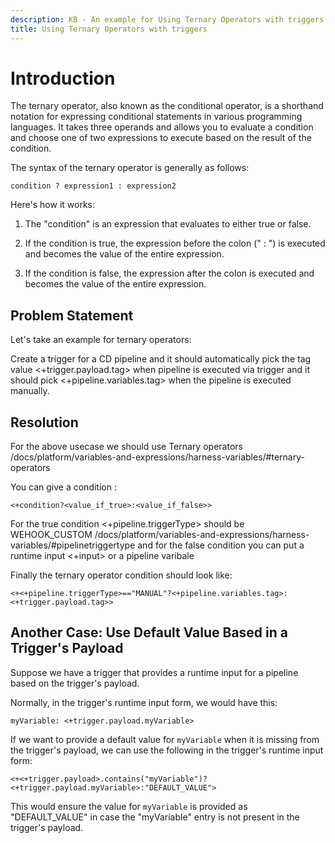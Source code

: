 ```yaml
---
description: KB - An example for Using Ternary Operators with triggers
title: Using Ternary Operators with triggers
---
```

# Introduction

The ternary operator, also known as the conditional operator, is a shorthand notation for expressing conditional statements in various programming languages. It takes three operands and allows you to evaluate a condition and choose one of two expressions to execute based on the result of the condition.

The syntax of the ternary operator is generally as follows:
```
condition ? expression1 : expression2
```

Here's how it works:

1. The "condition" is an expression that evaluates to either true or false.

2. If the condition is true, the expression before the colon (" : ") is executed and becomes the value of the entire expression.

3. If the condition is false, the expression after the colon is executed and becomes the value of the entire expression.


## Problem Statement

Let's take an example for ternary operators:  

Create a trigger for a CD pipeline and it should automatically pick the tag value <+trigger.payload.tag> when pipeline is executed via trigger and it should pick <+pipeline.variables.tag> when the pipeline is executed manually.


## Resolution

For the above usecase we should use Ternary operators /docs/platform/variables-and-expressions/harness-variables/#ternary-operators 

You can give a condition :
```
<+condition?<value_if_true>:<value_if_false>>
```
 

For the true condition <+pipeline.triggerType> should be WEHOOK_CUSTOM /docs/platform/variables-and-expressions/harness-variables/#pipelinetriggertype 
and for the false condition you can put a runtime input <+input> or a pipeline varibale

Finally the ternary operator condition should look like: 

```
<+<+pipeline.triggerType>=="MANUAL"?<+pipeline.variables.tag>:<+trigger.payload.tag>>
```


## Another Case: Use Default Value Based in a Trigger's Payload

Suppose we have a trigger that provides a runtime input for a pipeline based on the trigger's payload.

Normally, in the trigger's runtime input form, we would have this:

```
myVariable: <+trigger.payload.myVariable>
```

If we want to provide a default value for `myVariable` when it is missing from the trigger's payload, we can use the following in the trigger's runtime input form:

```
<+<+trigger.payload>.contains("myVariable")?<+trigger.payload.myVariable>:"DEFAULT_VALUE">
```

This would ensure the value for `myVariable` is provided as "DEFAULT_VALUE" in case the "myVariable" entry is not present in the trigger's payload.